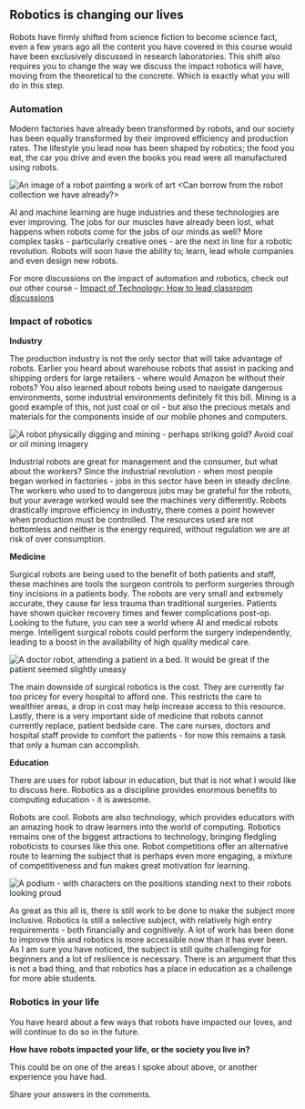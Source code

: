 [comment]: # (
Is this step open? Y/N
If so, short description of this step:
Related links:
Related files:
)

## Robotics is changing our lives

Robots have firmly shifted from science fiction to become science fact, even a few years ago all the content you have covered in this course would have been exclusively discussed in research laboratories. This shift also requires you to change the way we discuss the impact robotics will have, moving from the theoretical to the concrete. Which is exactly what you will do in this step.

### Automation 

Modern factories have already been transformed by robots, and our society has been equally transformed by their improved efficiency and production rates. The lifestyle you lead now has been shaped by robotics; the food you eat, the car you drive and even the books you read were all manufactured using robots. 

![An image of a robot painting a work of art <Can borrow from the robot collection we have already?>]()

AI and machine learning are huge industries and these technologies are ever improving. The jobs for our muscles have already been lost, what happens when robots come for the jobs of our minds as well? More complex tasks - particularly creative ones - are the next in line for a robotic revolution. Robots will soon have the ability to; learn, lead whole companies and even design new robots.

For more discussions on the impact of automation and robotics, check out our other course - [Impact of Technology: How to lead classroom discussions](https://www.futurelearn.com/admin/courses/impact-of-technology/)

### Impact of robotics

**Industry** 

The production industry is not the only sector that will take advantage of robots. Earlier you heard about warehouse robots that assist in packing and shipping orders for large retailers - where would Amazon be without their robots? You also learned about robots being used to navigate dangerous environments, some industrial environments definitely fit this bill. Mining is a good example of this, not just coal or oil - but also the precious metals and materials for the components inside of our mobile phones and computers. 

![A robot physically digging and mining - perhaps striking gold? Avoid coal or oil mining imagery]()

Industrial robots are great for management and the consumer, but what about the workers? Since the industrial revolution - when most people began worked in factories - jobs in this sector have been in steady decline. The workers who used to to dangerous jobs may be grateful for the robots, but your average worked would see the machines very differently. Robots drastically improve efficiency in industry, there comes a point however when production must be controlled. The resources used are not bottomless and neither is the energy required, without regulation we are at risk of over consumption.

**Medicine** 

Surgical robots are being used to the benefit of both patients and staff, these machines are tools the surgeon controls to perform surgeries through tiny incisions in a patients body. The robots are very small and extremely accurate, they cause far less trauma than traditional surgeries. Patients have shown quicker recovery times and fewer complications post-op. Looking to the future, you can see a world where AI and medical robots merge. Intelligent surgical robots could perform the surgery independently, leading to a boost in the availability of high quality medical care. 

![A doctor robot, attending a patient in a bed. It would be great if the patient seemed slightly uneasy]()

The main downside of surgical robotics is the cost. They are currently far too pricey for every hospital to afford one. This restricts the care to wealthier areas, a drop in cost may help increase access to this resource. Lastly, there is a very important side of medicine that robots cannot currently replace, patient bedside care. The care nurses, doctors and hospital staff provide to comfort the patients - for now this remains a task that only a human can accomplish.

**Education** 

There are uses for robot labour in education, but that is not what I would like to discuss here. Robotics as a discipline provides enormous benefits to computing education - it is awesome. 

Robots are cool. Robots are also technology, which provides educators with an amazing hook to draw learners into the world of computing. Robotics remains one of the biggest attractions to technology, bringing fledgling roboticists to courses like this one. Robot competitions offer an alternative route to learning the subject that is perhaps even more engaging, a mixture of competitiveness and fun makes great motivation for learning.

![A podium - with characters on the positions standing next to their robots looking proud]()

As great as this all is, there is still work to be done to make the subject more inclusive. Robotics is still a selective subject, with relatively high entry requirements - both financially and cognitively. A lot of work has been done to improve this and robotics is more accessible now than it has ever been. As I am sure you have noticed, the subject is still quite challenging for beginners and a lot of resilience is necessary. There is an argument that this is not a bad thing, and that robotics has a place in education as a challenge for more able students.

### Robotics in your life

You have heard about a few ways that robots have impacted our loves, and will continue to do so in the future. 

**How have robots impacted your life, or the society you live in?** 

This could be on one of the areas I spoke about above, or another experience you have had. 

Share your answers in the comments. 
